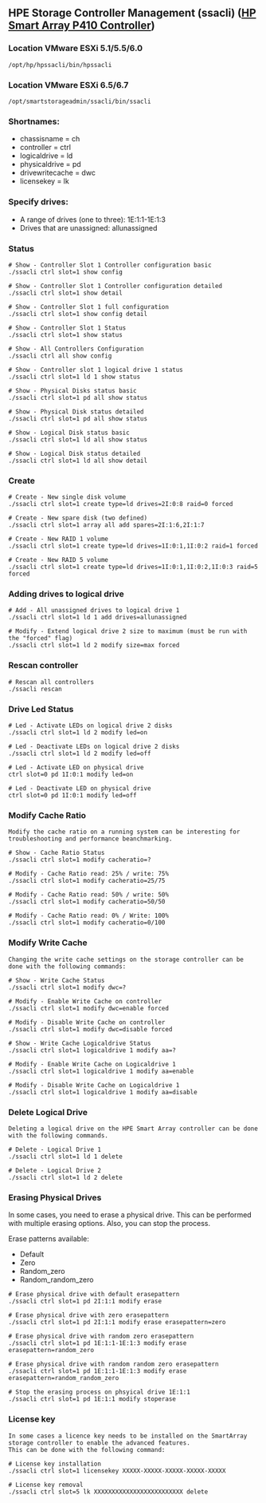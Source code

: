 ## HPE Storage Controller Management (ssacli) ([HP Smart Array P410 Controller](https://h20195.www2.hpe.com/v2/GetDocument.aspx?docname=c04111713&doctype=quickspecs&doclang=EN_US&searchquery=&cc=kz&lc=ru))
### Location VMware ESXi 5.1/5.5/6.0
```
/opt/hp/hpssacli/bin/hpssacli
```
### Location VMware ESXi 6.5/6.7
```
/opt/smartstorageadmin/ssacli/bin/ssacli
```

### Shortnames:
- chassisname = ch
- controller = ctrl 
- logicaldrive = ld
- physicaldrive = pd 
- drivewritecache = dwc
- licensekey = lk

### Specify drives:
- A range of drives (one to three): 1E:1:1-1E:1:3
- Drives that are unassigned: allunassigned

### Status
```
# Show - Controller Slot 1 Controller configuration basic
./ssacli ctrl slot=1 show config

# Show - Controller Slot 1 Controller configuration detailed
./ssacli ctrl slot=1 show detail

# Show - Controller Slot 1 full configuration
./ssacli ctrl slot=1 show config detail

# Show - Controller Slot 1 Status
./ssacli ctrl slot=1 show status

# Show - All Controllers Configuration
./ssacli ctrl all show config

# Show - Controller slot 1 logical drive 1 status
./ssacli ctrl slot=1 ld 1 show status

# Show - Physical Disks status basic
./ssacli ctrl slot=1 pd all show status

# Show - Physical Disk status detailed
./ssacli ctrl slot=1 pd all show status

# Show - Logical Disk status basic
./ssacli ctrl slot=1 ld all show status

# Show - Logical Disk status detailed
./ssacli ctrl slot=1 ld all show detail
```
### Create
```
# Create - New single disk volume
./ssacli ctrl slot=1 create type=ld drives=2I:0:8 raid=0 forced

# Create - New spare disk (two defined)
./ssacli ctrl slot=1 array all add spares=2I:1:6,2I:1:7

# Create - New RAID 1 volume
./ssacli ctrl slot=1 create type=ld drives=1I:0:1,1I:0:2 raid=1 forced

# Create - New RAID 5 volume
./ssacli ctrl slot=1 create type=ld drives=1I:0:1,1I:0:2,1I:0:3 raid=5 forced
```
### Adding drives to logical drive
```
# Add - All unassigned drives to logical drive 1
./ssacli ctrl slot=1 ld 1 add drives=allunassigned

# Modify - Extend logical drive 2 size to maximum (must be run with the "forced" flag)
./ssacli ctrl slot=1 ld 2 modify size=max forced
```
### Rescan controller
```
# Rescan all controllers
./ssacli rescan
```
### Drive Led Status
```
# Led - Activate LEDs on logical drive 2 disks
./ssacli ctrl slot=1 ld 2 modify led=on

# Led - Deactivate LEDs on logical drive 2 disks
./ssacli ctrl slot=1 ld 2 modify led=off

# Led - Activate LED on physical drive
ctrl slot=0 pd 1I:0:1 modify led=on

# Led - Deactivate LED on physical drive
ctrl slot=0 pd 1I:0:1 modify led=off
```
### Modify Cache Ratio
```
Modify the cache ratio on a running system can be interesting for troubleshooting and performance beanchmarking.

# Show - Cache Ratio Status
./ssacli ctrl slot=1 modify cacheratio=?

# Modify - Cache Ratio read: 25% / write: 75%
./ssacli ctrl slot=1 modify cacheratio=25/75

# Modify - Cache Ratio read: 50% / write: 50%
./ssacli ctrl slot=1 modify cacheratio=50/50

# Modify - Cache Ratio read: 0% / Write: 100%
./ssacli ctrl slot=1 modify cacheratio=0/100
```
### Modify Write Cache
```
Changing the write cache settings on the storage controller can be done with the following commands:

# Show - Write Cache Status
./ssacli ctrl slot=1 modify dwc=?

# Modify - Enable Write Cache on controller
./ssacli ctrl slot=1 modify dwc=enable forced

# Modify - Disable Write Cache on controller
./ssacli ctrl slot=1 modify dwc=disable forced

# Show - Write Cache Logicaldrive Status
./ssacli ctrl slot=1 logicaldrive 1 modify aa=?

# Modify - Enable Write Cache on Logicaldrive 1
./ssacli ctrl slot=1 logicaldrive 1 modify aa=enable

# Modify - Disable Write Cache on Logicaldrive 1
./ssacli ctrl slot=1 logicaldrive 1 modify aa=disable
```
### Delete Logical Drive
```
Deleting a logical drive on the HPE Smart Array controller can be done with the following commands.

# Delete - Logical Drive 1
./ssacli ctrl slot=1 ld 1 delete

# Delete - Logical Drive 2
./ssacli ctrl slot=1 ld 2 delete
```
### Erasing Physical Drives
In some cases, you need to erase a physical drive. This can be performed with multiple erasing options. Also, you can stop the process.

Erase patterns available:
- Default
- Zero
- Random_zero
- Random_random_zero
```
# Erase physical drive with default erasepattern
./ssacli ctrl slot=1 pd 2I:1:1 modify erase

# Erase physical drive with zero erasepattern
./ssacli ctrl slot=1 pd 2I:1:1 modify erase erasepattern=zero

# Erase physical drive with random zero erasepattern
./ssacli ctrl slot=1 pd 1E:1:1-1E:1:3 modify erase erasepattern=random_zero

# Erase physical drive with random random zero erasepattern
./ssacli ctrl slot=1 pd 1E:1:1-1E:1:3 modify erase erasepattern=random_random_zero

# Stop the erasing process on phsyical drive 1E:1:1
./ssacli ctrl slot=1 pd 1E:1:1 modify stoperase
```
### License key
```
In some cases a licence key needs to be installed on the SmartArray storage controller to enable the advanced features. 
This can be done with the following command:

# License key installation
./ssacli ctrl slot=1 licensekey XXXXX-XXXXX-XXXXX-XXXXX-XXXXX

# License key removal
./ssacli ctrl slot=5 lk XXXXXXXXXXXXXXXXXXXXXXXXX delete 
```
